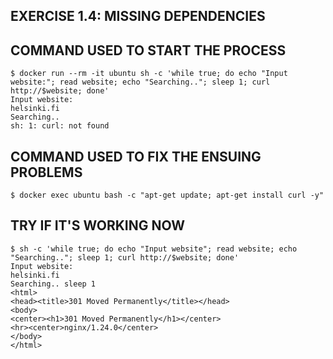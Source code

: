 ## EXERCISE 1.4: MISSING DEPENDENCIES

## COMMAND USED TO START THE PROCESS

```
$ docker run --rm -it ubuntu sh -c 'while true; do echo "Input website:"; read website; echo "Searching.."; sleep 1; curl http://$website; done'
Input website:
helsinki.fi 
Searching..
sh: 1: curl: not found
```

## COMMAND USED TO FIX THE ENSUING PROBLEMS

```
$ docker exec ubuntu bash -c "apt-get update; apt-get install curl -y"

```

## TRY IF IT'S WORKING NOW

```
$ sh -c 'while true; do echo "Input website"; read website; echo "Searching.."; sleep 1; curl http://$website; done'
Input website:
helsinki.fi
Searching.. sleep 1
<html>
<head><title>301 Moved Permanently</title></head>
<body>
<center><h1>301 Moved Permanently</h1></center>
<hr><center>nginx/1.24.0</center>
</body>
</html>

```

